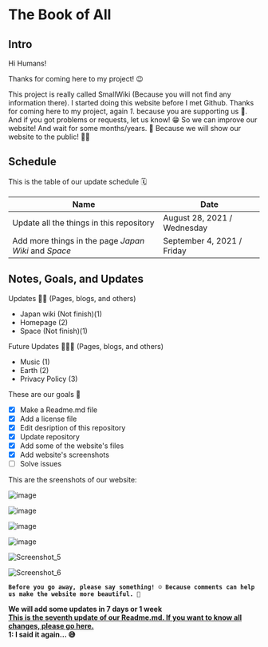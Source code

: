 
# The Book of All

## Intro

Hi Humans!

Thanks for coming here to my project! 😉

This project is really called SmallWiki (Because you will not find any information there). I started doing this website before I met Github. Thanks for coming here to my project, again *1*. because you are supporting us 💖. And if you got problems or requests, let us know! 😁 So we can improve our website! And wait for some months/years. 🤔 Because we will show our website to the public! 📢📢

## Schedule

This is the table of our update schedule 🗓️

| Name | Date |
| ------------- | ------------- |
| Update all the things in this repository | August 28, 2021 / Wednesday |
| Add more things in the page *Japan Wiki* and *Space* | September 4, 2021 / Friday |

## Notes, Goals, and Updates

Updates 👨‍💻 (Pages, blogs, and others)

- Japan wiki (Not finish)(1)
- Homepage (2)
- Space (Not finish)(1)

Future Updates 👨‍💻🔮 (Pages, blogs, and others)

- Music (1)
- Earth (2)
- Privacy Policy (3)

These are our goals 🎯

- [x] Make a Readme.md file
- [x] Add a license file
- [x] Edit desription of this repository
- [x] Update repository
- [x] Add some of the website's files
- [x] Add website's screenshots
- [ ] Solve issues

This are the sreenshots of our website:

![image](https://user-images.githubusercontent.com/87217827/126609987-74d55812-fa3a-4e52-afaf-1870e6976151.png)

![image](https://user-images.githubusercontent.com/87217827/126610200-3484147d-29c6-439a-8b22-2272857f2a37.png)

![image](https://user-images.githubusercontent.com/87217827/126610245-6a0ac872-8b21-4f40-a993-6a4ae47e05b9.png)

![image](https://user-images.githubusercontent.com/87217827/126610276-d387b73d-9c35-4bf4-ab7c-b322198d81fc.png)

![Screenshot_5](https://user-images.githubusercontent.com/87217827/131242580-65bb3bdf-137f-41d7-bd88-61b0f4377e16.png)

![Screenshot_6](https://user-images.githubusercontent.com/87217827/131242585-6601a227-1d46-4f05-918f-4eb55a560372.png)

**`Before you go away, please say something! ☺️ Because comments can help us make the website more beautiful. 💖`**


**We will add some updates in 7 days or 1 week** <br/>
**[This is the seventh update of our Readme.md. If you want to know all changes, please go here.](https://bit.ly/2WDkgid)** <br/>
**1: I said it again... 😅**


